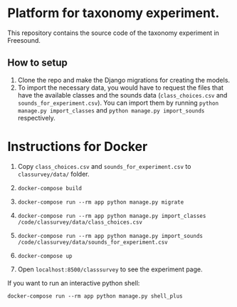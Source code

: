 # Platform for taxonomy experiment. 

This repository contains the source code of the taxonomy experiment in Freesound.

## How to setup

1. Clone the repo and make the Django migrations for creating the models.
2. To import the necessary data, you would have to request the files that have the available classes and the sounds data (`class_choices.csv` and `sounds_for_experiment.csv`).
You can import them by running `python manage.py import_classes` and `python manage.py import_sounds` respectively.



# Instructions for Docker

1. Copy `class_choices.csv` and `sounds_for_experiment.csv` to `classurvey/data/` folder.

2. `docker-compose build`

3. `docker-compose run --rm app python manage.py migrate`

4. `docker-compose run --rm app python manage.py import_classes /code/classurvey/data/class_choices.csv`

5. `docker-compose run --rm app python manage.py import_sounds /code/classurvey/data/sounds_for_experiment.csv`

6. `docker-compose up`

7. Open `localhost:8500/classsurvey` to see the experiment page.

If you want to run an interactive python shell:

`docker-compose run --rm app python manage.py shell_plus`
